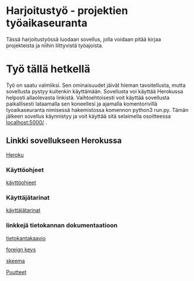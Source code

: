 # Harjoitustyö - projektien työaikaseuranta

Tässä harjoitustyössä luodaan sovellus, jolla voidaan pitää kirjaa projekteista ja niihin liittyvistä työajoista.

# Työ tällä hetkellä

Työ on saatu valmiiksi. Sen ominaisuudet jäivät hieman tavoitellusta, mutta sovellusta pystyy kuitenkin käyttämään. Sovellusta voi käyttää Herokussa helposti allaolevasta linkistä. Vaihtoehtoisesti voit 
käyttää sovellusta paikallisesti lataamalla sen koneellesi ja ajamalla komentorivillä tyoaikaseuranta nimisessä hakemistossa komennon python3 run.py. Tämän jälkeen sovellus käynnistyy ja voit käyttää 
sitä selaimella osoitteessa [localhost:5000/](localhost:5000/) . 

## Linkki sovellukseen Herokussa

[Heroku](https://tsoha-tyoaikaseuranta.herokuapp.com/)

### Käyttöohjeet 

[käyttöohjeet](https://github.com/karhuherra/nytsaisitoimia/blob/master/documentation/kayttoohjeet.md)

### Käyttäjätarinat
[käyttäjätarinat](https://github.com/karhuherra/nytsaisitoimia/blob/master/documentation/userstory)

### linkkejä tietokannan dokumentaatioon
[tietokantakaavio](https://github.com/karhuherra/nytsaisitoimia/blob/master/documentation/tietokantakaavio.png)

[foreign keys](https://github.com/karhuherra/nytsaisitoimia/blob/master/documentation/foreign%20keys.png)

[skeema](https://github.com/karhuherra/nytsaisitoimia/blob/master/documentation/skeema)

[Puutteet](https://github.com/karhuherra/nytsaisitoimia/blob/master/documentation/puutteet.md)
